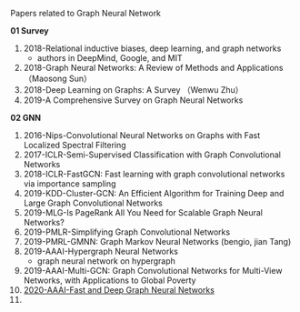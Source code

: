 Papers related to Graph Neural Network



**01 Survey**

1. 2018-Relational inductive biases, deep learning, and graph networks
   - authors in DeepMind, Google, and MIT
2. 2018-Graph Neural Networks: A Review of Methods and Applications （Maosong Sun）
3. 2018-Deep Learning on Graphs: A Survey （Wenwu Zhu）
4. 2019-A Comprehensive Survey on Graph Neural Networks



**02 GNN**

1. 2016-Nips-Convolutional Neural Networks on Graphs with Fast Localized Spectral Filtering
2. 2017-ICLR-Semi-Supervised Classification with Graph Convolutional Networks
3. 2018-ICLR-FastGCN: Fast learning with graph convolutional networks via importance sampling
4. 2019-KDD-Cluster-GCN: An Efficient Algorithm for Training Deep and Large Graph Convolutional  Networks
5. 2019-MLG-Is PageRank All You Need for Scalable Graph Neural Networks?
6. 2019-PMLR-Simplifying Graph Convolutional Networks
7. 2019-PMRL-GMNN: Graph Markov Neural Networks (bengio, jian Tang)
8. 2019-AAAI-Hypergraph Neural Networks
   - graph neural network on hypergraph
9. 2019-AAAI-Multi-GCN: Graph Convolutional Networks for Multi-View Networks, with Applications to Global Poverty
10. [2020-AAAI-Fast and Deep Graph Neural Networks](https://arxiv.org/pdf/1911.08941.pdf)
11. 